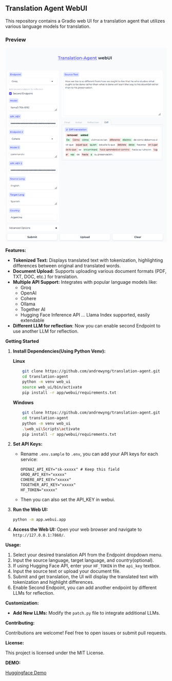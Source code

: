 
## Translation Agent WebUI

This repository contains a Gradio web UI for a translation agent that utilizes various language models for translation.

### Preview

![webui](image.png)

**Features:**

- **Tokenized Text:**  Displays translated text with tokenization, highlighting differences between original and translated words.
- **Document Upload:** Supports uploading various document formats (PDF, TXT, DOC, etc.) for translation.
- **Multiple API Support:**  Integrates with popular language models like:
    - Groq
    - OpenAI
    - Cohere
    - Ollama
    - Together AI
    - Hugging Face Inference API
    ...
Llama Index supported, easily extendable
- **Different LLM for reflection**: Now you can enable second Endpoint to use another LLM for reflection.


**Getting Started**

1. **Install Dependencies(Using Python Venv):**

    **Linux**
    ```bash
        git clone https://github.com/andrewyng/translation-agent.git
        cd translation-agent
        python -m venv web_ui
        source web_ui/bin/activate
        pip install -r app/webui/requirements.txt

    ```
    **Windows**
    ```bash
        git clone https://github.com/andrewyng/translation-agent.git
        cd translation-agent
        python -m venv web_ui
        .\web_ui\Scripts\activate
        pip install -r app/webui/requirements.txt

    ```

2. **Set API Keys:**
   - Rename `.env.sample` to `.env`, you can add your API keys for each service:

     ```
     OPENAI_API_KEY="sk-xxxxx" # Keep this field
     GROQ_API_KEY="xxxxx"
     COHERE_API_KEY="xxxxx"
     TOGETHER_API_KEY="xxxxx"
     HF_TOKEN="xxxxx"
     ```
    - Then you can also set the API_KEY in webui.

3. **Run the Web UI:**
    ```bash
    python -m app.webui.app
    ```

4. **Access the Web UI:**
   Open your web browser and navigate to `http://127.0.0.1:7860/`.

**Usage:**

1. Select your desired translation API from the Endpoint dropdown menu.
2. Input the source language, target language, and country(optional).
3. If using Hugging Face API, enter your `HF_TOKEN` in the `api_key` textbox.
4. Input the source text or upload your document file.
5. Submit and get translation, the UI will display the translated text with tokenization and highlight differences.
6. Enable Second Endpoint, you can add another endpoint by different LLMs for reflection.

**Customization:**

- **Add New LLMs:**  Modify the `patch.py` file to integrate additional LLMs.

**Contributing:**

Contributions are welcome! Feel free to open issues or submit pull requests.

**License:**

This project is licensed under the MIT License.

**DEMO:**

[Huggingface Demo](https://huggingface.co/spaces/vilarin/Translation-Agent-WebUI)

